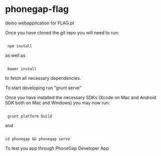 phonegap-flag
=============

demo webapplication for FLAG.pt

Once you have cloned the git repo you will need to run:
<pre><code>
 npm install
</code></pre>
as well as
<pre><code>
 bower install
</code></pre>
to fetch all necessary dependencies.

To start developing run "grunt serve"

Once you have installed the necessary SDKs (Xcode on Mac and Android SDK both on Mac and Windows) you may now run:

<pre><code>
 grunt platform build
</code></pre>
and
<pre><code>
cd phonegap && phonegap serve
</code></pre>

To test you app through PhoneGap Developer App
